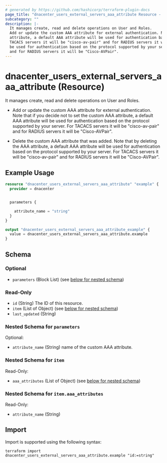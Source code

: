 ```yaml
---
# generated by https://github.com/hashicorp/terraform-plugin-docs
page_title: "dnacenter_users_external_servers_aaa_attribute Resource - terraform-provider-dnacenter"
subcategory: ""
description: |-
  It manages create, read and delete operations on User and Roles.
  Add or update the custom AAA attribute for external authentication. Note that if you decide not to set the custom AAA
  attribute, a default AAA attribute will be used for authentication based on the protocol supported by your server. For
  TACACS servers it will be "cisco-av-pair" and for RADIUS servers it will be "Cisco-AVPair".Delete the custom AAA attribute that was added. Note that by deleting the AAA attribute, a default AAA attribute will
  be used for authentication based on the protocol supported by your server. For TACACS servers it will be "cisco-av-pair"
  and for RADIUS servers it will be "Cisco-AVPair".
---
```


# dnacenter_users_external_servers_aaa_attribute (Resource)

It manages create, read and delete operations on User and Roles.

- Add or update the custom AAA attribute for external authentication. Note that if you decide not to set the custom AAA
attribute, a default AAA attribute will be used for authentication based on the protocol supported by your server. For
TACACS servers it will be "cisco-av-pair" and for RADIUS servers it will be "Cisco-AVPair".

- Delete the custom AAA attribute that was added. Note that by deleting the AAA attribute, a default AAA attribute will
be used for authentication based on the protocol supported by your server. For TACACS servers it will be "cisco-av-pair"
and for RADIUS servers it will be "Cisco-AVPair".

## Example Usage

```terraform
resource "dnacenter_users_external_servers_aaa_attribute" "example" {
  provider = dnacenter


  parameters {

    attribute_name = "string"
  }
}

output "dnacenter_users_external_servers_aaa_attribute_example" {
  value = dnacenter_users_external_servers_aaa_attribute.example
}
```

<!-- schema generated by tfplugindocs -->
## Schema

### Optional

- `parameters` (Block List) (see [below for nested schema](#nestedblock--parameters))

### Read-Only

- `id` (String) The ID of this resource.
- `item` (List of Object) (see [below for nested schema](#nestedatt--item))
- `last_updated` (String)

<a id="nestedblock--parameters"></a>
### Nested Schema for `parameters`

Optional:

- `attribute_name` (String) name of the custom AAA attribute.


<a id="nestedatt--item"></a>
### Nested Schema for `item`

Read-Only:

- `aaa_attributes` (List of Object) (see [below for nested schema](#nestedobjatt--item--aaa_attributes))

<a id="nestedobjatt--item--aaa_attributes"></a>
### Nested Schema for `item.aaa_attributes`

Read-Only:

- `attribute_name` (String)

## Import

Import is supported using the following syntax:

```shell
terraform import dnacenter_users_external_servers_aaa_attribute.example "id:=string"
```
